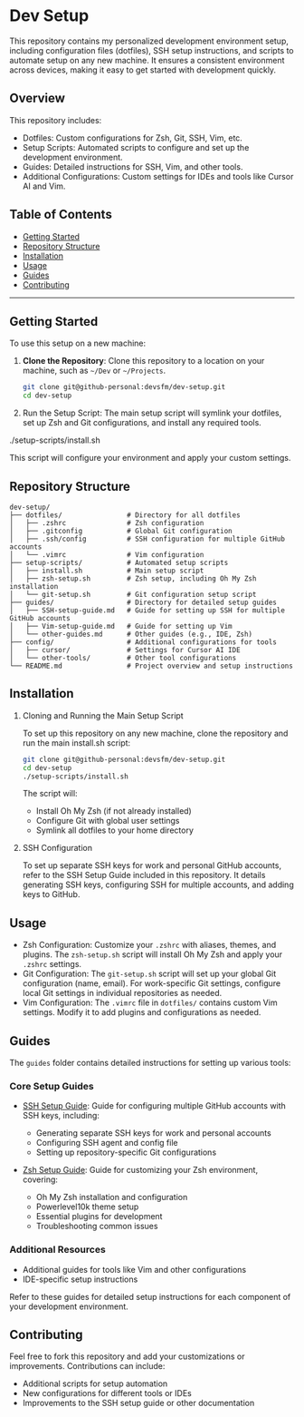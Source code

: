 # Dev Setup

This repository contains my personalized development environment setup, including configuration files (dotfiles), SSH setup instructions, and scripts to automate setup on any new machine. It ensures a consistent environment across devices, making it easy to get started with development quickly.

## Overview

This repository includes:
- Dotfiles: Custom configurations for Zsh, Git, SSH, Vim, etc.
- Setup Scripts: Automated scripts to configure and set up the development environment.
- Guides: Detailed instructions for SSH, Vim, and other tools.
- Additional Configurations: Custom settings for IDEs and tools like Cursor AI and Vim.

## Table of Contents

- [Getting Started](#getting-started)
- [Repository Structure](#repository-structure)
- [Installation](#installation)
- [Usage](#usage)
- [Guides](#guides)
- [Contributing](#contributing)

---

## Getting Started

To use this setup on a new machine:

1. **Clone the Repository**:
   Clone this repository to a location on your machine, such as `~/Dev` or `~/Projects`.

   ```bash
   git clone git@github-personal:devsfm/dev-setup.git
   cd dev-setup

2. Run the Setup Script:
The main setup script will symlink your dotfiles, set up Zsh and Git configurations, and install any required tools.

./setup-scripts/install.sh

This script will configure your environment and apply your custom settings.

## Repository Structure

```
dev-setup/
├── dotfiles/                # Directory for all dotfiles
│   ├── .zshrc               # Zsh configuration
│   ├── .gitconfig           # Global Git configuration
│   ├── .ssh/config          # SSH configuration for multiple GitHub accounts
│   └── .vimrc               # Vim configuration
├── setup-scripts/           # Automated setup scripts
│   ├── install.sh           # Main setup script
│   ├── zsh-setup.sh         # Zsh setup, including Oh My Zsh installation
│   └── git-setup.sh         # Git configuration setup script
├── guides/                  # Directory for detailed setup guides
│   ├── SSH-setup-guide.md   # Guide for setting up SSH for multiple GitHub accounts
│   ├── Vim-setup-guide.md   # Guide for setting up Vim
│   └── other-guides.md      # Other guides (e.g., IDE, Zsh)
├── config/                  # Additional configurations for tools
│   ├── cursor/              # Settings for Cursor AI IDE
│   └── other-tools/         # Other tool configurations
└── README.md                # Project overview and setup instructions
```

## Installation

1. Cloning and Running the Main Setup Script

   To set up this repository on any new machine, clone the repository and run the main install.sh script:

   ```bash
   git clone git@github-personal:devsfm/dev-setup.git
   cd dev-setup
   ./setup-scripts/install.sh
   ```

   The script will:
   - Install Oh My Zsh (if not already installed)
   - Configure Git with global user settings
   - Symlink all dotfiles to your home directory

2. SSH Configuration

   To set up separate SSH keys for work and personal GitHub accounts, refer to the SSH Setup Guide included in this repository. It details generating SSH keys, configuring SSH for multiple accounts, and adding keys to GitHub.

## Usage

- Zsh Configuration: Customize your `.zshrc` with aliases, themes, and plugins. The `zsh-setup.sh` script will install Oh My Zsh and apply your `.zshrc` settings.
- Git Configuration: The `git-setup.sh` script will set up your global Git configuration (name, email). For work-specific Git settings, configure local Git settings in individual repositories as needed.
- Vim Configuration: The `.vimrc` file in `dotfiles/` contains custom Vim settings. Modify it to add plugins and configurations as needed.

## Guides

The `guides` folder contains detailed instructions for setting up various tools:

### Core Setup Guides
- [SSH Setup Guide](./guides/SSH-setup-guide.md): Guide for configuring multiple GitHub accounts with SSH keys, including:
  - Generating separate SSH keys for work and personal accounts
  - Configuring SSH agent and config file
  - Setting up repository-specific Git configurations
  
- [Zsh Setup Guide](./guides/ZSHRC-setup-guide.md): Guide for customizing your Zsh environment, covering:
  - Oh My Zsh installation and configuration
  - Powerlevel10k theme setup
  - Essential plugins for development
  - Troubleshooting common issues

### Additional Resources
- Additional guides for tools like Vim and other configurations
- IDE-specific setup instructions

Refer to these guides for detailed setup instructions for each component of your development environment.

## Contributing

Feel free to fork this repository and add your customizations or improvements. Contributions can include:
- Additional scripts for setup automation
- New configurations for different tools or IDEs
- Improvements to the SSH setup guide or other documentation

